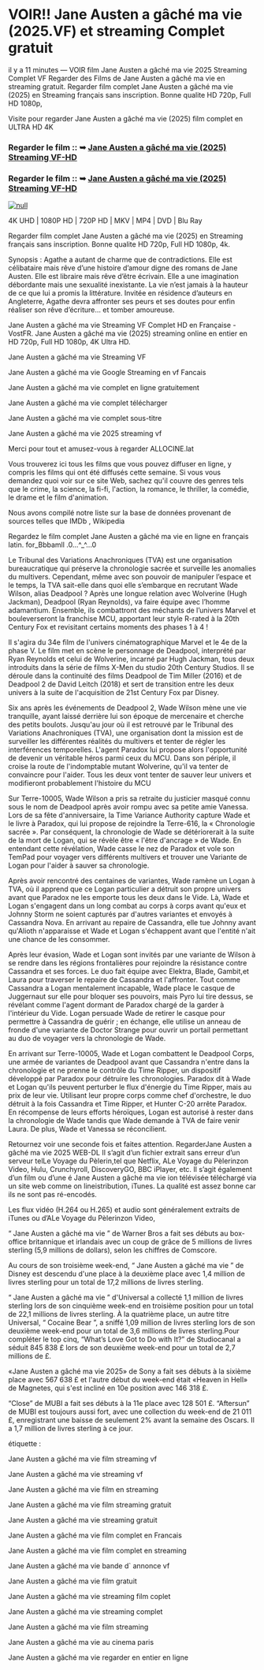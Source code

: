 # VOIR!! Jane Austen a gâché ma vie (2025.VF) et streaming Complet gratuit

il y a 11 minutes — VOIR film Jane Austen a gâché ma vie 2025 Streaming Complet VF Regarder des Films de Jane Austen a gâché ma vie en streaming gratuit. Regarder film complet Jane Austen a gâché ma vie (2025) en Streaming français sans inscription. Bonne qualite HD 720p, Full HD 1080p,

Visite pour regarder Jane Austen a gâché ma vie (2025) film complet en ULTRA HD 4K

### Regarder le film :: ➥ [Jane Austen a gâché ma vie (2025) Streaming VF-HD](https://t.co/OQQPYo7CqX)

### Regarder le film :: ➥ [Jane Austen a gâché ma vie (2025) Streaming VF-HD](https://t.co/OQQPYo7CqX)

[![null](https://static.wixstatic.com/media/855a25_043b5abeb4ae4d35ac003198e7fe56ed~mv2.gif)](https://t.co/OQQPYo7CqX)

4K UHD | 1080P HD | 720P HD | MKV | MP4 | DVD | Blu Ray

Regarder film complet Jane Austen a gâché ma vie (2025) en Streaming français sans inscription. Bonne qualite HD 720p, Full HD 1080p, 4k.

Synopsis : Agathe a autant de charme que de contradictions. Elle est célibataire mais rêve d’une histoire d’amour digne des romans de Jane Austen. Elle est libraire mais rêve d’être écrivain. Elle a une imagination débordante mais une sexualité inexistante. La vie n’est jamais à la hauteur de ce que lui a promis la littérature. Invitée en résidence d’auteurs en Angleterre, Agathe devra affronter ses peurs et ses doutes pour enfin réaliser son rêve d’écriture… et tomber amoureuse.

Jane Austen a gâché ma vie Streaming VF Complet HD en Française - VostFR. Jane Austen a gâché ma vie (2025) streaming online en entier en HD 720p, Full HD 1080p, 4K Ultra HD.

Jane Austen a gâché ma vie Streaming VF

Jane Austen a gâché ma vie Google Streaming en vf Fancais

Jane Austen a gâché ma vie complet en ligne gratuitement

Jane Austen a gâché ma vie complet télécharger

Jane Austen a gâché ma vie complet sous-titre

Jane Austen a gâché ma vie 2025 streaming vf

Merci pour tout et amusez-vous à regarder ALLOCINE.lat

Vous trouverez ici tous les films que vous pouvez diffuser en ligne, y compris les films qui ont été diffusés cette semaine. Si vous vous demandez quoi voir sur ce site Web, sachez qu'il couvre des genres tels que le crime, la science, la fi-fi, l'action, la romance, le thriller, la comédie, le drame et le film d'animation.

Nous avons compilé notre liste sur la base de données provenant de sources telles que IMDb , Wikipedia

Regardez le film complet Jane Austen a gâché ma vie en ligne en français latin. for_Bbbamll .0...^_^...0

Le Tribunal des Variations Anachroniques (TVA) est une organisation bureaucratique qui préserve la chronologie sacrée et surveille les anomalies du multivers. Cependant, même avec son pouvoir de manipuler l’espace et le temps, la TVA sait-elle dans quoi elle s’embarque en recrutant Wade Wilson, alias Deadpool ? Après une longue relation avec Wolverine (Hugh Jackman), Deadpool (Ryan Reynolds), va faire équipe avec l’homme adamantium. Ensemble, ils combattront des méchants de l’univers Marvel et bouleverseront la franchise MCU, apportant leur style R-rated à la 20th Century Fox et revisitant certains moments des phases 1 à 4 !

Il s'agira du 34e film de l'univers cinématographique Marvel et le 4e de la phase V. Le film met en scène le personnage de Deadpool, interprété par Ryan Reynolds et celui de Wolverine, incarné par Hugh Jackman, tous deux introduits dans la série de films X-Men du studio 20th Century Studios. Il se déroule dans la continuité des films Deadpool de Tim Miller (2016) et de Deadpool 2 de David Leitch (2018) et sert de transition entre les deux univers à la suite de l'acquisition de 21st Century Fox par Disney.

Six ans après les événements de Deadpool 2, Wade Wilson mène une vie tranquille, ayant laissé derrière lui son époque de mercenaire et cherche des petits boulots. Jusqu'au jour où il est retrouvé par le Tribunal des Variations Anachroniques (TVA), une organisation dont la mission est de surveiller les différentes réalités du multivers et tenter de régler les interférences temporelles. L'agent Paradox lui propose alors l'opportunité de devenir un véritable héros parmi ceux du MCU. Dans son périple, il croise la route de l'indomptable mutant Wolverine, qu'il va tenter de convaincre pour l'aider. Tous les deux vont tenter de sauver leur univers et modifieront probablement l'histoire du MCU

Sur Terre-10005, Wade Wilson a pris sa retraite du justicier masqué connu sous le nom de Deadpool après avoir rompu avec sa petite amie Vanessa. Lors de sa fête d'anniversaire, la Time Variance Authority capture Wade et le livre à Paradox, qui lui propose de rejoindre la Terre-616, la « Chronologie sacrée ». Par conséquent, la chronologie de Wade se détériorerait à la suite de la mort de Logan, qui se révèle être « l'être d'ancrage » de Wade. En entendant cette révélation, Wade casse le nez de Paradox et vole son TemPad pour voyager vers différents multivers et trouver une Variante de Logan pour l'aider à sauver sa chronologie.

Après avoir rencontré des centaines de variantes, Wade ramène un Logan à TVA, où il apprend que ce Logan particulier a détruit son propre univers avant que Paradox ne les emporte tous les deux dans le Vide. Là, Wade et Logan s'engagent dans un long combat au corps à corps avant qu'eux et Johnny Storm ne soient capturés par d'autres variantes et envoyés à Cassandra Nova. En arrivant au repaire de Cassandra, elle tue Johnny avant qu'Alioth n'apparaisse et Wade et Logan s'échappent avant que l'entité n'ait une chance de les consommer.

Après leur évasion, Wade et Logan sont invités par une variante de Wilson à se rendre dans les régions frontalières pour rejoindre la résistance contre Cassandra et ses forces. Le duo fait équipe avec Elektra, Blade, Gambit,et Laura pour traverser le repaire de Cassandra et l'affronter. Tout comme Cassandra a Logan mentalement incapable, Wade place le casque de Juggernaut sur elle pour bloquer ses pouvoirs, mais Pyro lui tire dessus, se révélant comme l'agent dormant de Paradox chargé de la garder à l'intérieur du Vide. Logan persuade Wade de retirer le casque pour permettre à Cassandra de guérir ; en échange, elle utilise un anneau de fronde d'une variante de Doctor Strange pour ouvrir un portail permettant au duo de voyager vers la chronologie de Wade.

En arrivant sur Terre-10005, Wade et Logan combattent le Deadpool Corps, une armée de variantes de Deadpool avant que Cassandra n'entre dans la chronologie et ne prenne le contrôle du Time Ripper, un dispositif développé par Paradox pour détruire les chronologies. Paradox dit à Wade et Logan qu'ils peuvent perturber le flux d'énergie du Time Ripper, mais au prix de leur vie. Utilisant leur propre corps comme chef d'orchestre, le duo détruit à la fois Cassandra et Time Ripper, et Hunter C-20 arrête Paradox. En récompense de leurs efforts héroïques, Logan est autorisé à rester dans la chronologie de Wade tandis que Wade demande à TVA de faire venir Laura. De plus, Wade et Vanessa se réconcilient.

Retournez voir une seconde fois et faites attention. RegarderJane Austen a gâché ma vie 2025 WEB-DL Il s’agit d’un fichier extrait sans erreur d’un serveur telLe Voyage du Pèlerin,tel que Netflix, ALe Voyage du Pèlerinzon Video, Hulu, Crunchyroll, DiscoveryGO, BBC iPlayer, etc. Il s’agit également d’un film ou d’une é Jane Austen a gâché ma vie ion télévisée téléchargé via un site web comme on lineistribution, iTunes. La qualité est assez bonne car ils ne sont pas ré-encodés.

Les flux vidéo (H.264 ou H.265) et audio sont généralement extraits de iTunes ou d’ALe Voyage du Pèlerinzon Video,

“ Jane Austen a gâché ma vie ” de Warner Bros a fait ses débuts au box-office britannique et irlandais avec un coup de grâce de 5 millions de livres sterling (5,9 millions de dollars), selon les chiffres de Comscore.

Au cours de son troisième week-end, “ Jane Austen a gâché ma vie ” de Disney est descendu d'une place à la deuxième place avec 1,4 million de livres sterling pour un total de 17,2 millions de livres sterling.

“ Jane Austen a gâché ma vie ” d'Universal a collecté 1,1 million de livres sterling lors de son cinquième week-end en troisième position pour un total de 22,1 millions de livres sterling. À la quatrième place, un autre titre Universal, “ Cocaine Bear ”, a sniffé 1,09 million de livres sterling lors de son deuxième week-end pour un total de 3,6 millions de livres sterling.Pour compléter le top cinq, “What’s Love Got to Do with It?” de Studiocanal a séduit 845 838 £ lors de son deuxième week-end pour un total de 2,7 millions de £.

«Jane Austen a gâché ma vie 2025» de Sony a fait ses débuts à la sixième place avec 567 638 £ et l'autre début du week-end était «Heaven in Hell» de Magnetes, qui s'est incliné en 10e position avec 146 318 £.

“Close” de MUBI a fait ses débuts à la 11e place avec 128 501 £. “Aftersun” de MUBI est toujours aussi fort, avec une collection du week-end de 21 011 £, enregistrant une baisse de seulement 2% avant la semaine des Oscars. Il a 1,7 million de livres sterling à ce jour.

étiquette :

Jane Austen a gâché ma vie film streaming vf

Jane Austen a gâché ma vie streaming vf

Jane Austen a gâché ma vie film en streaming

Jane Austen a gâché ma vie film streaming gratuit

Jane Austen a gâché ma vie streaming gratuit

Jane Austen a gâché ma vie film complet en Francais

Jane Austen a gâché ma vie film complet en streaming

Jane Austen a gâché ma vie bande d` annonce vf

Jane Austen a gâché ma vie film gratuit

Jane Austen a gâché ma vie streaming film coplet

Jane Austen a gâché ma vie streaming complet

Jane Austen a gâché ma vie film streaming

Jane Austen a gâché ma vie au cinema paris

Jane Austen a gâché ma vie regarder en entier en ligne
